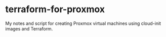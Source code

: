 # terraform-for-proxmox
My notes and script for creating Proxmox virtual machines using cloud-init images and Terraform.
